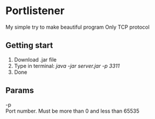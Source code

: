 # Portlistener
My simple try to make beautiful program
Only TCP protocol

<h2>Getting start</h2>
<ol>
	<li>
		Download .jar file
	</li>
	<li>
		Type in terminal: <i>java -jar server.jar -p 3311</i>
	</li>
	<li>
		Done
	</li>
</ol>
<h2>Params</h2>
<dl>
 <dt>-p</dt>
 <dt>Port number. Must be more than 0 and less than 65535</dt>
</dl>